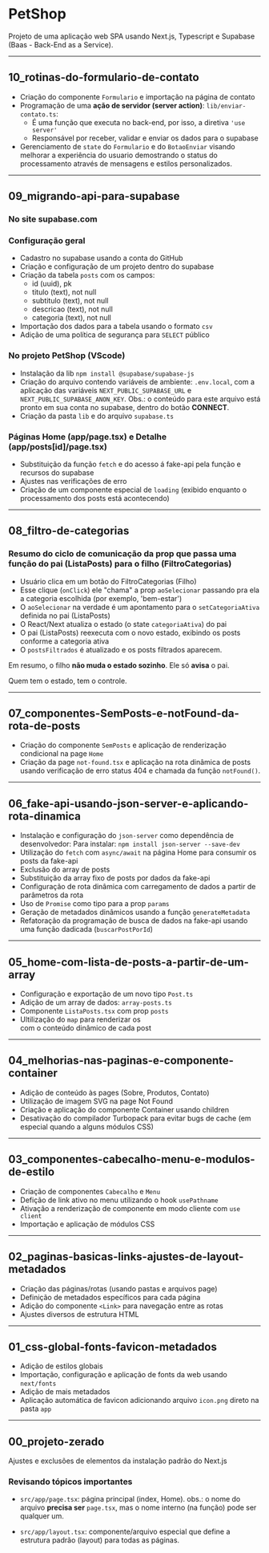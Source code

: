 # PetShop

Projeto de uma aplicação web SPA usando Next.js, Typescript e Supabase (Baas - Back-End as a Service).

---

## 10_rotinas-do-formulario-de-contato

- Criação do componente `Formulario` e importação na página de contato
- Programação de uma **ação de servidor (server action)**: `lib/enviar-contato.ts`:
  - É uma função que executa no back-end, por isso, a diretiva `'use server'`
  - Responsável por receber, validar e enviar os dados para o supabase
- Gerenciamento de `state` do `Formulario` e do `BotaoEnviar` visando melhorar a experiência do usuario demostrando o status do processamento através de mensagens e estilos personalizados.

---

## 09_migrando-api-para-supabase

### No site supabase.com

### Configuração geral

- Cadastro no supabase usando a conta do GitHub
- Criação e configuração de um projeto dentro do supabase
- Criação da tabela `posts` com os campos:
  - id (uuid), pk
  - titulo (text), not null
  - subtitulo (text), not null
  - descricao (text), not null
  - categoria (text), not null
- Importação dos dados para a tabela usando o formato `csv`
- Adição de uma política de segurança para `SELECT` público

### No projeto PetShop (VScode)

- Instalação da lib `npm install @supabase/supabase-js`
- Criação do arquivo contendo variáveis de ambiente: `.env.local`, com a aplicação das variáveis `NEXT_PUBLIC_SUPABASE_URL` e `NEXT_PUBLIC_SUPABASE_ANON_KEY`. Obs.: o conteúdo para este arquivo está pronto em sua conta no supabase, dentro do botão **CONNECT**.
- Criação da pasta `lib` e do arquivo `supabase.ts`

### Páginas Home (app/page.tsx) e Detalhe (app/posts[id]/page.tsx)

- Substituição da função `fetch` e do acesso á fake-api pela função e recursos do supabase
- Ajustes nas verificações de erro
- Criação de um componente especial de `loading` (exibido enquanto o processamento dos posts está acontecendo)

---

## 08_filtro-de-categorias

### Resumo do ciclo de comunicação da prop que passa uma função do pai (ListaPosts) para o filho (FiltroCategorias)

- Usuário clica em um botão do FiltroCategorias (Filho)
- Esse clique (`onClick`) ele "chama" a prop `aoSelecionar` passando pra ela a categoria escolhida (por exemplo, 'bem-estar')
- O `aoSelecionar` na verdade é um apontamento para o `setCategoriaAtiva` definida no pai (ListaPosts)
- O React/Next atualiza o estado (o state `categoriaAtiva`) do pai
- O pai (ListaPosts) reexecuta com o novo estado, exibindo os posts conforme a categoria ativa
- O `postsFiltrados` é atualizado e os posts filtrados aparecem.

Em resumo, o filho **não muda o estado sozinho**. Ele só **avisa** o pai.

Quem tem o estado, tem o controle.

---

## 07_componentes-SemPosts-e-notFound-da-rota-de-posts

- Criação do componente `SemPosts` e aplicação de renderização condicional na page `Home`
- Criação da page `not-found.tsx` e aplicação na rota dinâmica de posts usando verificação de erro status 404 e chamada da função `notFound()`.

---

## 06_fake-api-usando-json-server-e-aplicando-rota-dinamica

- Instalação e configuração do `json-server` como dependência de desenvolvedor: Para instalar: `npm install json-server --save-dev`
- Utilização do `fetch` com `async/await` na página Home para consumir os posts da fake-api
- Exclusão do array de posts
- Substituição da array fixo de posts por dados da fake-api
- Configuração de rota dinâmica com carregamento de dados a partir de parâmetros da rota
- Uso de `Promise` como tipo para a prop `params`
- Geração de metadados dinâmicos usando a função `generateMetadata`
- Refatoração da programação de busca de dados na fake-api usando uma função dadicada (`buscarPostPorId`)

---

## 05_home-com-lista-de-posts-a-partir-de-um-array

- Configuração e exportação de um novo tipo `Post.ts`
- Adição de um array de dados: `array-posts.ts`
- Componente `ListaPosts.tsx` com prop `posts`
- Ultilização do `map` para renderizar os <article> com o conteúdo dinâmico de cada post

---

## 04_melhorias-nas-paginas-e-componente-container

- Adição de conteúdo às pages (Sobre, Produtos, Contato)
- Utilização de imagem SVG na page Not Found
- Criação e aplicação do componente Container usando children
- Desativação do compilador Turbopack para evitar bugs de cache (em especial quando a alguns módulos CSS)

---

## 03_componentes-cabecalho-menu-e-modulos-de-estilo

- Criação de componentes `Cabecalho` e `Menu`
- Defição de link ativo no menu utilizando o hook `usePathname`
- Ativação a renderização de componente em modo cliente com `use client`
- Importação e aplicação de módulos CSS

---

## 02_paginas-basicas-links-ajustes-de-layout-metadados

- Criação das páginas/rotas (usando pastas e arquivos page)
- Definição de metadados específicos para cada página
- Adição do componente `<Link>` para navegação entre as rotas
- Ajustes diversos de estrutura HTML

---

## 01_css-global-fonts-favicon-metadados

- Adição de estilos globais
- Importação, configuração e aplicação de fonts da web usando `next/fonts`
- Adição de mais metadados
- Aplicação automática de favicon adicionando arquivo `icon.png` direto na pasta `app`

---

## 00_projeto-zerado

Ajustes e exclusões de elementos da instalação padrão do Next.js

### Revisando tópicos importantes

- `src/app/page.tsx`: página principal (index, Home). obs.: o nome do arquivo **precisa ser** `page.tsx`, mas o nome interno (na função) pode ser qualquer um.

- `src/app/layout.tsx`: componente/arquivo especial que define a estrutura padrão (layout) para todas as páginas.
